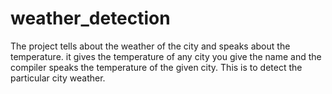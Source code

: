 # weather_detection
The project tells about the weather of the city and speaks about the temperature.
it gives the temperature of any city you give the name and the compiler speaks the temperature of the given city.
This is to detect the particular city weather. 
